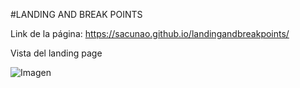 #LANDING AND BREAK POINTS

Link de la página: https://sacunao.github.io/landingandbreakpoints/

Vista del landing page

![Imagen](http://1.1m.yt/gavVwRF.png "Imagen")

